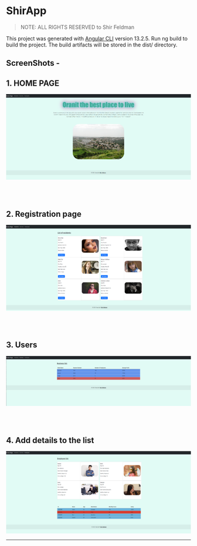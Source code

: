 # ShirApp
> NOTE: ALL RIGHTS RESERVED to Shir Feldman 

This project was generated with [Angular CLI](https://github.com/angular/angular-cli) version 13.2.5.
Run ng build to build the project. The build artifacts will be stored in the dist/ directory.


## ScreenShots - 
## **1. HOME PAGE**

<img style src="./src/assets/‏‏1.PNG" title="Home Page" />

<br><br>

## **2. Registration page**

<img style src="./src/assets/‏‏2.PNG" title="Residents Page" />

<br><br>

## **3. Users**

<img style src="./src/assets/‏‏3.PNG" title="Business Page" />

<br><br>

## **4. Add details to the list**

<img style src="./src/assets/‏‏4.PNG" title="Employees Page" />


---